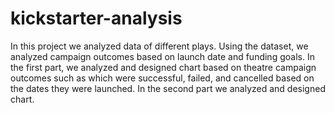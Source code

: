 # kickstarter-analysis

In this project we analyzed data of different plays. Using the dataset,  we analyzed campaign outcomes based on launch date and funding goals. In the first part, we analyzed and designed chart based on theatre campaign outcomes such as which were successful, failed, and cancelled based on the dates they were launched. In the second part we analyzed and designed chart.
